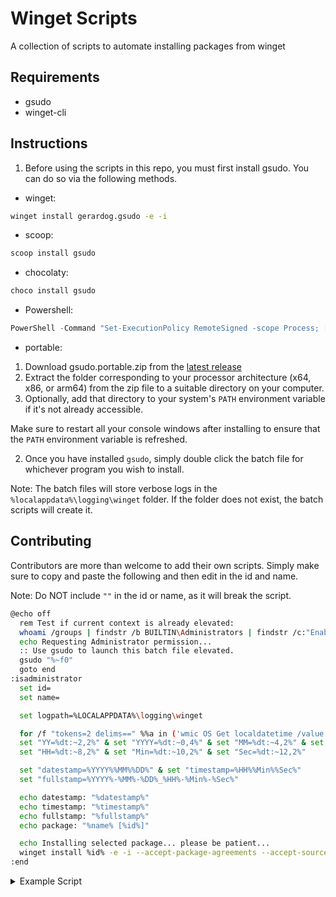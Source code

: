 # Winget Scripts
A collection of scripts to automate installing packages from winget

## Requirements
- gsudo
- winget-cli

## Instructions
1. Before using the scripts in this repo, you must first install gsudo. You can do so via the following methods.

 - winget:
 ```sh
 winget install gerardog.gsudo -e -i
 ```

 - scoop:
 ```sh
 scoop install gsudo
 ```

 - chocolaty:
 ```sh
 choco install gsudo
 ```

 - Powershell:
 ```powershell
 PowerShell -Command "Set-ExecutionPolicy RemoteSigned -scope Process; [Net.ServicePointManager]::SecurityProtocol = 'Tls12'; iwr -useb https://raw.githubusercontent.com/gerardog/gsudo/master/installgsudo.ps1 | iex"
 ```

 - portable:
  1. Download gsudo.portable.zip from the [latest release][gsudo]
  2. Extract the folder corresponding to your processor architecture (x64, x86, or arm64) from the zip file to a suitable directory on your computer.
  3. Optionally, add that directory to your system's `PATH` environment variable if it's not already accessible.

 Make sure to restart all your console windows after installing to ensure that the `PATH` environment variable is refreshed.

2. Once you have installed `gsudo`, simply double click the batch file for whichever program you wish to install.

Note: The batch files will store verbose logs in the `%localappdata%\logging\winget` folder. If the folder does not exist, the batch scripts will create it.

[gsudo]: https://github.com/gerardog/gsudo/releases/latest

## Contributing
Contributors are more than welcome to add their own scripts. Simply make sure to copy and paste the following and then edit in the id and name.

Note: Do NOT include `""` in the id or name, as it will break the script.

```sh
@echo off
  rem Test if current context is already elevated:
  whoami /groups | findstr /b BUILTIN\Administrators | findstr /c:"Enabled group" 1> nul 2>nul && goto :isadministrator
  echo Requesting Administrator permission...
  :: Use gsudo to launch this batch file elevated.
  gsudo "%~f0"
  goto end
:isadministrator
  set id=
  set name=

  set logpath=%LOCALAPPDATA%\logging\winget

  for /f "tokens=2 delims==" %%a in ('wmic OS Get localdatetime /value') do set "dt=%%a"
  set "YY=%dt:~2,2%" & set "YYYY=%dt:~0,4%" & set "MM=%dt:~4,2%" & set "DD=%dt:~6,2%"
  set "HH=%dt:~8,2%" & set "Min=%dt:~10,2%" & set "Sec=%dt:~12,2%"

  set "datestamp=%YYYY%%MM%%DD%" & set "timestamp=%HH%%Min%%Sec%"
  set "fullstamp=%YYYY%-%MM%-%DD%_%HH%-%Min%-%Sec%"

  echo datestamp: "%datestamp%"
  echo timestamp: "%timestamp%"
  echo fullstamp: "%fullstamp%"
  echo package: "%name% [%id%]"

  echo Installing selected package... please be patient...
  winget install %id% -e -i --accept-package-agreements --accept-source-agreements --verbose > "%logpath%\%name%_%fullstamp%.log"
:end
```
<details><summary>Example Script</summary>

```sh
@echo off
  rem Test if current context is already elevated:
  whoami /groups | findstr /b BUILTIN\Administrators | findstr /c:"Enabled group" 1> nul 2>nul && goto :isadministrator
  echo Requesting Administrator permission...
  :: Use gsudo to launch this batch file elevated.
  gsudo "%~f0"
  goto end
:isadministrator
  set id=Microsoft.PowerToys
  set name=Microsoft PowerToys

  set logpath=%LOCALAPPDATA%\logging\winget

  for /f "tokens=2 delims==" %%a in ('wmic OS Get localdatetime /value') do set "dt=%%a"
  set "YY=%dt:~2,2%" & set "YYYY=%dt:~0,4%" & set "MM=%dt:~4,2%" & set "DD=%dt:~6,2%"
  set "HH=%dt:~8,2%" & set "Min=%dt:~10,2%" & set "Sec=%dt:~12,2%"

  set "datestamp=%YYYY%%MM%%DD%" & set "timestamp=%HH%%Min%%Sec%"
  set "fullstamp=%YYYY%-%MM%-%DD%_%HH%-%Min%-%Sec%"

  echo datestamp: "%datestamp%"
  echo timestamp: "%timestamp%"
  echo fullstamp: "%fullstamp%"
  echo package: "%name% [%id%]"

  echo Installing selected package... please be patient...
  winget install %id% -e -i --accept-package-agreements --accept-source-agreements --verbose > "%logpath%\%name%_%fullstamp%.log"
:end
```
</details>